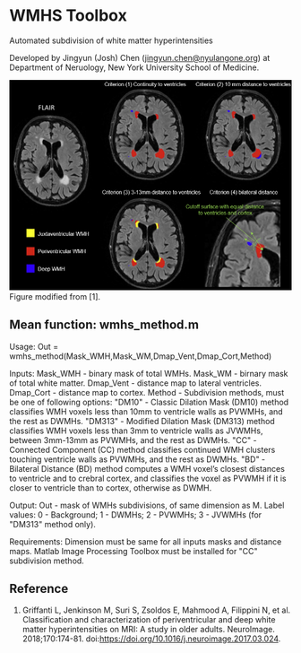 # WMHS Toolbox
Automated subdivision of white matter hyperintensities

Developed by Jingyun (Josh) Chen (jingyun.chen@nyulangone.org) at Department of Neruology, New York University School of Medicine.

![Segmentation Methods](docs/methods.png)
Figure modified from [1].

## Mean function: wmhs_method.m

Usage: Out = wmhs_method(Mask_WMH,Mask_WM,Dmap_Vent,Dmap_Cort,Method)

Inputs:
Mask_WMH - binary mask of total WMHs.
Mask_WM - birnary mask of total white matter.
Dmap_Vent -  distance map to lateral ventricles.
Dmap_Cort - distance map to cortex.
Method -  Subdivision methods, must be one of following options:
  "DM10" - Classic Dilation Mask (DM10) method classifies WMH voxels less than 10mm to ventricle walls as PVWMHs, and the rest as DWMHs.
  "DM313" - Modified Dilation Mask (DM313) method classifies WMH voxels less than 3mm to ventricle walls as JVWMHs, between 3mm-13mm as PVWMHs, and the rest as DWMHs.
  "CC" - Connected Component (CC) method classifies continued WMH clusters touching ventricle walls as PVWMHs, and the rest as DWMHs.
  "BD" - Bilateral Distance (BD) method computes a WMH voxel’s closest distances to ventricle and to crebral cortex, 
         and classifies the voxel as PVWMH if it is closer to ventricle than to cortex, otherwise as DWMH.

Output:
Out - mask of WMHs subdivisions, of same dimension as M.
  Label values: 0 - Background; 1 - DWMHs; 2 - PVWMHs; 3 - JVWMHs (for "DM313" method only).

Requirements:
  Dimension must be same for all inputs masks and distance maps.
  Matlab Image Processing Toolbox must be installed for "CC" subdivision method.


## Reference

1.	Griffanti L, Jenkinson M, Suri S, Zsoldos E, Mahmood A, Filippini N, et al. Classification and characterization of periventricular and deep white matter hyperintensities on MRI: A study in older adults. NeuroImage. 2018;170:174-81. doi:https://doi.org/10.1016/j.neuroimage.2017.03.024.
